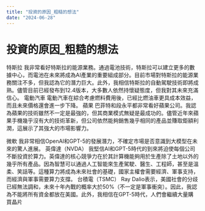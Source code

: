 ```yaml
---
title: "投資的原因_粗糙的想法"
date: "2024-06-28"
---
```

# 投資的原因_粗糙的想法

特斯拉
我非常看好特斯拉的能源業務。通過電池技術，特斯拉可以建立更多的數據中心，而電池在未來將成為AI產業的重要組成部分。目前市場對特斯拉的能源業務關注不多，但我認為它的潛力巨大。此外，我相信特斯拉的自動駕駛技術即將成熟。儘管目前已經發布到12.4版本，大多數人依然持懷疑態度，但我對其未來充滿信心。
電動汽車
電動汽車在綜合考慮燃料費用後，已經比燃油車更具成本效益，而且未來價格還會進一步下降。
蘋果
巴菲特和段永平都非常看好蘋果公司。我認為蘋果的技術雖然不一定是最強的，但其商業模式無疑是最成功的。儘管近年來蘋果手機幾乎沒有大的技術革新，但公司依然能夠銷售幾乎相同的產品並賺取鉅額利潤，這展示了其強大的市場影響力。


微軟
我非常相信OpenAI和GPT-5的發展潛力，不確定市場是否意識到大模型在未來的驚人進展。
英偉達（NVDA）
我堅信AI和GPT-5時代的到來將迫使每個公司不斷投資於算力。英偉達的核心競爭力在於其計算機能夠用於生產除了土地以外的幾乎所有產品。因為智慧可以通過人工智能來生產駕駛、醫生、工程師，甚至是溫柔、笑話等。這種算力將成為未來社會的基礎，國家主權會需要經濟、軍事支持，而經濟與軍事需要算力支撐。
台積電（TSMC）
Ray Dalio表示，美國社會的分歧已經無法調和，未來十年內戰的概率大於50%（不一定是軍事衝突）。因此，我認為不能將所有資金都放在美國。此外，我相信在GPT-5時代，人們會繼續大量購買晶片

